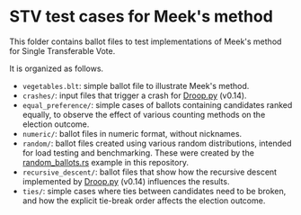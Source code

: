 # STV test cases for Meek's method

This folder contains ballot files to test implementations of Meek's method for
Single Transferable Vote.

It is organized as follows.

-   `vegetables.blt`: simple ballot file to illustrate Meek's method.
-   `crashes/`: input files that trigger a crash for
    [Droop.py](https://github.com/jklundell/droop) (v0.14).
-   `equal_preference/`: simple cases of ballots containing candidates ranked
    equally, to observe the effect of various counting methods on the election
    outcome.
-   `numeric/`: ballot files in numeric format, without nicknames.
-   `random/`: ballot files created using various random distributions, intended
    for load testing and benchmarking. These were created by the
    [random_ballots.rs](https://github.com/gendx/stv-rs/blob/main/examples/random_ballots.rs)
    example in this repository.
-   `recursive_descent/`: ballot files that show how the recursive descent
    implemented by [Droop.py](https://github.com/jklundell/droop) (v0.14)
    influences the results.
-   `ties/`: simple cases where ties between candidates need to be broken, and
    how the explicit tie-break order affects the election outcome.
